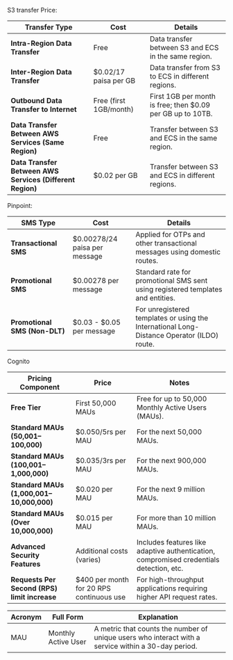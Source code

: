 
S3 transfer Price:

| **Transfer Type**                        | **Cost**                      | **Details**                                           |
|------------------------------------------|-------------------------------|-------------------------------------------------------|
| **Intra-Region Data Transfer**           | Free                          | Data transfer between S3 and ECS in the same region.  |
| **Inter-Region Data Transfer**           | $0.02/17 paisa per GB                  | Data transfer from S3 to ECS in different regions.    |
| **Outbound Data Transfer to Internet**  | Free (first 1GB/month)        | First 1GB per month is free; then $0.09 per GB up to 10TB. |
| **Data Transfer Between AWS Services (Same Region)** | Free              | Transfer between S3 and ECS in the same region.      |
| **Data Transfer Between AWS Services (Different Region)** | $0.02 per GB  | Transfer between S3 and ECS in different regions.    |



Pinpoint:

| **SMS Type**              | **Cost**                | **Details**                                                                 |
|---------------------------|-------------------------|-----------------------------------------------------------------------------|
| **Transactional SMS**     | $0.00278/24 paisa per message    | Applied for OTPs and other transactional messages using domestic routes.   |
| **Promotional SMS**       | $0.00278 per message    | Standard rate for promotional SMS sent using registered templates and entities. |
| **Promotional SMS (Non-DLT)** | $0.03 - $0.05 per message | For unregistered templates or using the International Long-Distance Operator (ILDO) route. |

Cognito

| **Pricing Component**                             | **Price**                                                  | **Notes**                                                                                     |
|---------------------------------------------------|------------------------------------------------------------|-----------------------------------------------------------------------------------------------|
| **Free Tier**                                     | First 50,000 MAUs                                           | Free for up to 50,000 Monthly Active Users (MAUs).                                            |
| **Standard MAUs (50,001–100,000)**                | $0.050/5rs per MAU                                              | For the next 50,000 MAUs.                                                                     |
| **Standard MAUs (100,001–1,000,000)**             | $0.035/3rs per MAU                                              | For the next 900,000 MAUs.                                                                    |
| **Standard MAUs (1,000,001–10,000,000)**          | $0.020 per MAU                                              | For the next 9 million MAUs.                                                                  |
| **Standard MAUs (Over 10,000,000)**               | $0.015 per MAU                                              | For more than 10 million MAUs.                                                                |
| **Advanced Security Features**                    | Additional costs (varies)                                   | Includes features like adaptive authentication, compromised credentials detection, etc.       |
| **Requests Per Second (RPS) limit increase**      | $400 per month for 20 RPS continuous use                    | For high-throughput applications requiring higher API request rates.                          |



| **Acronym** | **Full Form**              | **Explanation**                                                                                  |
|-------------|----------------------------|--------------------------------------------------------------------------------------------------|
| MAU         | Monthly Active User         | A metric that counts the number of unique users who interact with a service within a 30-day period. |

